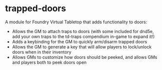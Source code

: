 # trapped-doors
A module for Foundry Virtual Tabletop that adds functionality to doors:
  * Allows the GM to attach traps to doors (with some included for dnd5e, add your own traps to the td-traps compendium in-game to expand it!)
  * Adds a keybinding for the GM to quickly arm/disarm trapped doors
  * Allows the GM to generate a key that will allow players to lock/unlock doors when in their inventory
  * Allows GMs to customize how doors should be peeked, and allows GMs and players both to peek doors open